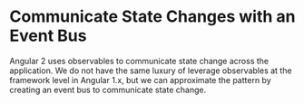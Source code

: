 # Communicate State Changes with an Event Bus

Angular 2 uses observables to communicate state change across the application. We do not have the same luxury of leverage observables at the framework level in Angular 1.x, but we can approximate the pattern by creating an event bus to communicate state change.